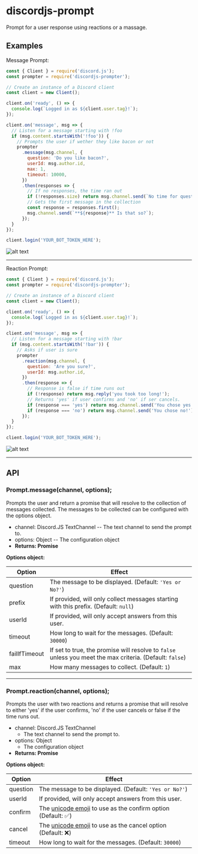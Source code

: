 # discordjs-prompt

Prompt for a user response using reactions or a massage.

## Examples

Message Prompt:

```javascript
const { Client } = require('discord.js');
const prompter = require('discordjs-prompter');

// Create an instance of a Discord client
const client = new Client();

client.on('ready', () => {
  console.log(`Logged in as ${client.user.tag}!`);
});

client.on('message', msg => {
  // Listen for a message starting with !foo
  if (msg.content.startsWith('!foo')) {
    // Prompts the user if wether they like bacon or not
    prompter
      .message(msg.channel, {
        question: 'Do you like bacon?',
        userId: msg.author.id,
        max: 1,
        timeout: 10000,
      })
      .then(responses => {
        // If no responses, the time ran out
        if (!responses.size) return msg.channel.send(`No time for questions? I see.`);
        // Gets the first message in the collection
        const response = responses.first();
        msg.channel.send(`**${response}** Is that so?`);
      });
  }
});

client.login('YOUR_BOT_TOKEN_HERE');
```

![alt text](https://i.imgur.com/nNfBXYi.gif "Answering to the bot's question.")

---

Reaction Prompt:

```javascript
const { Client } = require('discord.js');
const prompter = require('discordjs-prompter');

// Create an instance of a Discord client
const client = new Client();

client.on('ready', () => {
  console.log(`Logged in as ${client.user.tag}!`);
});

client.on('message', msg => {
  // Listen for a message starting with !bar
  if (msg.content.startsWith('!bar')) {
    // Asks if user is sure
    prompter
      .reaction(msg.channel, {
        question: 'Are you sure?',
        userId: msg.author.id,
      })
      .then(response => {
        // Response is false if time runs out
        if (!response) return msg.reply('you took too long!');
        // Returns 'yes' if user confirms and 'no' if ser cancels.
        if (response === 'yes') return msg.channel.send('You chose yes!');
        if (response === 'no') return msg.channel.send('You chose no!');
      });
  }
});

client.login('YOUR_BOT_TOKEN_HERE');
```

![alt text](https://i.imgur.com/Uhko2lY.gif "Reacting to the bot's message")

---

## API

### **Prompt.message(channel, options);**

Prompts the user and return a promise that will resolve to the collection of messages collected. The messages to be collected can be configured with the options object.

- channel: Discord.JS TextChannel
-- The text channel to send the prompt to.
- options: Object
-- The configuration object
- **Returns: Promise**

**Options object:**

| Option | Effect |
|--|--|
| question | The message to be displayed. (Default: `'Yes or No?'`) |
| prefix | If provided, will only collect messages starting with this prefix. (Default: `null`) |
| userId | If provided, will only accept answers from this user. |
| timeout | How long to wait for the messages. (Default: `30000`) |
| failIfTimeout | If set to true, the promise will resolve to `false` unless you meet the max criteria. (Default: `false`) |
| max | How many messages to collect.  (Default: `1`) |

---

### **Prompt.reaction(channel, options);**

Prompts the user with two reactions and returns a promise that will resolve to either 'yes' if the user confirms, 'no' if the user cancels or false if the time runs out.

- channel: Discord.JS TextChannel
  - The text channel to send the prompt to.
- options: Object
  - The configuration object
- **Returns: Promise**

**Options object:**

| Option | Effect |
|--|--|
| question | The message to be displayed. (Default: `'Yes or No?'`) |
| userId | If provided, will only accept answers from this user. |
| confirm | The [unicode emoji](https://unicode.org/emoji/charts/full-emoji-list.html) to use as the confirm option (Default: ✅) |
| cancel | The [unicode emoji](https://unicode.org/emoji/charts/full-emoji-list.html) to use as the cancel option (Default: ❌) |
| timeout | How long to wait for the messages. (Default: `30000`) |